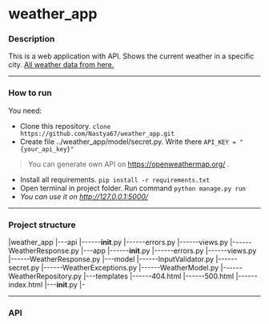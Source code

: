 # weather_app
 
### Description
This is a web application with API. Shows the current weather in a specific city.
[All weather data from here.](https://openweathermap.org/)
****
### How to run
You need:
* Clone this repository. `clone https://github.com/Nastya67/weather_app.git`
* Create file ../weather_app/model/secret.py. Write there `API_KEY = "{your_api_key}"`
 > You can generate own API on https://openweathermap.org/ .
* Install all requirements. `pip install -r requirements.txt`
* Open terminal in project folder. Run command `python manage.py run`
* *You can use it on http://127.0.0.1:5000/*
****
### Project structure
|weather_app
|---api
|------__init__.py
|------errors.py
|------views.py
|------WeatherResponse.py
|---app
|------__init__.py
|------errors.py
|------views.py
|------WeatherResponse.py
|---model
|------InputValidator.py
|------secret.py
|------WeatherExceptions.py
|------WeatherModel.py
|------WeatherRepository.py
|---templates
|------404.html
|------500.html
|------index.html
|---__init__.py
|-



***
### API
